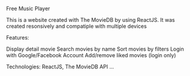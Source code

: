 Free Music Player

This is a website created with The MovieDB by using ReactJS. It was created resonsively and compatiple with multiple devices

Features:

Display detail movie
Search movies by name
Sort movies by filters
Login with Google/Facebook Account
Add/remove liked movies (login only)

Technologies: ReactJS, The MovieDB API ...
